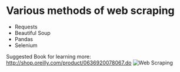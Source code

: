 # Various methods of web scraping

* Requests
* Beautiful Soup
* Pandas
* Selenium

Suggested Book for learning more: http://shop.oreilly.com/product/0636920078067.do
![Web Scraping](https://covers.oreillystatic.com/images/0636920078067/cat.gif)

